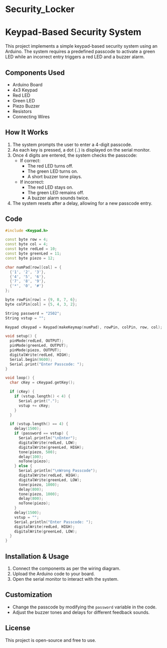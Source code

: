 # Security_Locker
# Keypad-Based Security System

This project implements a simple keypad-based security system using an Arduino. The system requires a predefined passcode to activate a green LED while an incorrect entry triggers a red LED and a buzzer alarm.

## Components Used
- Arduino Board
- 4x3 Keypad
- Red LED
- Green LED
- Piezo Buzzer
- Resistors
- Connecting Wires

## How It Works
1. The system prompts the user to enter a 4-digit passcode.
2. As each key is pressed, a dot (`.`) is displayed on the serial monitor.
3. Once 4 digits are entered, the system checks the passcode:
   - If correct:
     - The red LED turns off.
     - The green LED turns on.
     - A short buzzer tone plays.
   - If incorrect:
     - The red LED stays on.
     - The green LED remains off.
     - A buzzer alarm sounds twice.
4. The system resets after a delay, allowing for a new passcode entry.

## Code
```cpp
#include <Keypad.h>

const byte row = 4;
const byte col = 4;
const byte redLed = 10;
const byte greenLed = 11;
const byte piezo = 12;

char numPad[row][col] = {
  {'1', '2', '3'},
  {'4', '5', '6'},
  {'7', '8', '9'},
  {'*', '0', '#'}
};

byte rowPin[row] = {9, 8, 7, 6};
byte colPin[col] = {5, 4, 3, 2};

String password = "2502";
String vstup = "";

Keypad cKeypad = Keypad(makeKeymap(numPad), rowPin, colPin, row, col);

void setup() {
  pinMode(redLed, OUTPUT);
  pinMode(greenLed, OUTPUT);
  pinMode(piezo, OUTPUT);
  digitalWrite(redLed, HIGH);
  Serial.begin(9600);
  Serial.print("Enter Passcode: ");
}

void loop() {
  char cKey = cKeypad.getKey();

  if (cKey) {
    if (vstup.length() < 4) {
      Serial.print(".");
      vstup += cKey;
    }
  }

  if (vstup.length() == 4) {
    delay(1500);
    if (password == vstup) {
      Serial.println("\nEnter");
      digitalWrite(redLed, LOW);
      digitalWrite(greenLed, HIGH);
      tone(piezo, 500);
      delay(100);
      noTone(piezo);
    } else {
      Serial.println("\nWrong Passcode");
      digitalWrite(redLed, HIGH);
      digitalWrite(greenLed, LOW);
      tone(piezo, 1000);
      delay(800);
      tone(piezo, 1000);
      delay(800);
      noTone(piezo);
    }
    delay(1500);
    vstup = "";
    Serial.println("Enter Passcode: ");
    digitalWrite(redLed, HIGH);
    digitalWrite(greenLed, LOW);
  }
}
```

## Installation & Usage
1. Connect the components as per the wiring diagram.
2. Upload the Arduino code to your board.
3. Open the serial monitor to interact with the system.

## Customization
- Change the passcode by modifying the `password` variable in the code.
- Adjust the buzzer tones and delays for different feedback sounds.

## License
This project is open-source and free to use.

